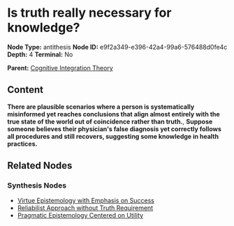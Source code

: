 # Is truth really necessary for knowledge?

**Node Type:** antithesis
**Node ID:** e9f2a349-e396-42a4-99a6-576488d0fe4c
**Depth:** 4
**Terminal:** No

**Parent:** [Cognitive Integration Theory](cognitive-integration-theory-synthesis-94ddbbc4-7a78-4321-86ee-d909a7ed131c.md)

## Content

**There are plausible scenarios where a person is systematically misinformed yet reaches conclusions that align almost entirely with the true state of the world out of coincidence rather than truth.**, **Suppose someone believes their physician's false diagnosis yet correctly follows all procedures and still recovers, suggesting some knowledge in health practices.**

## Related Nodes

### Synthesis Nodes

- [Virtue Epistemology with Emphasis on Success](virtue-epistemology-with-emphasis-on-success-synthesis-d1e3b65c-0343-4419-9fae-9bda22fbbe0c.md)
- [Reliabilist Approach without Truth Requirement](reliabilist-approach-without-truth-requirement-synthesis-15475d85-b661-42f6-a9e2-ee73e7f79733.md)
- [Pragmatic Epistemology Centered on Utility](pragmatic-epistemology-centered-on-utility-synthesis-48dee519-1184-4244-bced-c2b931b10acd.md)
